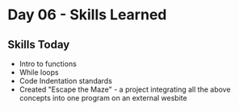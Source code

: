# Day 06 - Skills Learned

## Skills Today

- Intro to functions
- While loops
- Code Indentation standards
- Created "Escape the Maze" - a project integrating all the above concepts into one program on an external wesbite
